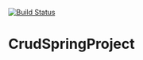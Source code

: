 [![Build Status](https://travis-ci.org/deathmontain/CrudSpringProject.svg?branch=master)](https://travis-ci.org/deathmontain/CrudSpringProject)

# CrudSpringProject